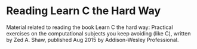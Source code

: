 # Reading Learn C the Hard Way

Material related to reading the book Learn C the hard way: Practical exercises on the computational subjects you keep avoiding (like C), written by Zed A. Shaw, published Aug 2015
by Addison-Wesley Professional.
